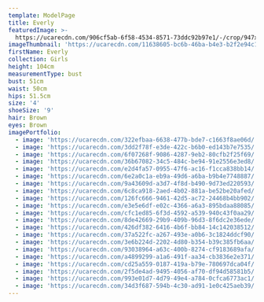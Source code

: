 ```yaml
---
template: ModelPage
title: Everly
featuredImage: >-
  https://ucarecdn.com/906cf5ab-6f58-4534-8571-73ddc92b97e1/-/crop/947x480/0,90/-/preview/
imageThumbnail: 'https://ucarecdn.com/11638605-bc6b-46ba-b4e3-b2f2e94c1538/'
firstName: Everly
collection: Girls
height: 104cm
measurementType: bust
bust: 51cm
waist: 50cm
hips: 51.5cm
size: '4'
shoeSize: '9'
hair: Brown
eyes: Brown
imagePortfolio:
  - image: 'https://ucarecdn.com/322efbaa-6638-477b-bde7-c1663f8ae06d/'
  - image: 'https://ucarecdn.com/3dd2f78f-e3de-422c-b6b0-ed143b7e7535/'
  - image: 'https://ucarecdn.com/6f07268f-9086-4287-9eb2-80cfb2f25f69/'
  - image: 'https://ucarecdn.com/36b67082-34c5-484c-be94-91e2556e3ed8/'
  - image: 'https://ucarecdn.com/e2d4fa57-0955-47f6-ac16-f1cca838bb14/'
  - image: 'https://ucarecdn.com/6e2a0c1a-eb9a-49d6-a6ba-b9b4e7748887/'
  - image: 'https://ucarecdn.com/9a43609d-a3d7-4f8d-b490-9d73ed220593/'
  - image: 'https://ucarecdn.com/6c8ca918-2aed-4b02-881a-be52be20afed/'
  - image: 'https://ucarecdn.com/126fc666-9461-42d5-ac72-24468b4bb902/'
  - image: 'https://ucarecdn.com/e3e5e6df-e02c-4366-a6a3-895bdaa88085/'
  - image: 'https://ucarecdn.com/cfc1ed85-6f3d-4592-a539-940c43f0aa29/'
  - image: 'https://ucarecdn.com/8de42669-29b9-409b-96d3-8f6dc2e36ede/'
  - image: 'https://ucarecdn.com/426df382-6416-4b6f-bb84-14c142038512/'
  - image: 'https://ucarecdn.com/37a522fc-a267-493e-a0b6-3c1824ddcf90/'
  - image: 'https://ucarecdn.com/3e6b224d-2202-4d80-b354-b39c385fb6aa/'
  - image: 'https://ucarecdn.com/93038964-a63c-400b-8274-cf9183689afa/'
  - image: 'https://ucarecdn.com/a4899299-a1a6-491f-aa34-cb3836e2e371/'
  - image: 'https://ucarecdn.com/cd25a559-0187-419a-b79e-780697dca04f/'
  - image: 'https://ucarecdn.com/2f5de4ad-9495-4056-af70-df94d58581b5/'
  - image: 'https://ucarecdn.com/993e01d7-4d79-49e4-a784-0cfca6773ac1/'
  - image: 'https://ucarecdn.com/34d3f687-594b-4c30-ad91-1e0c425aeb39/'
---
```


